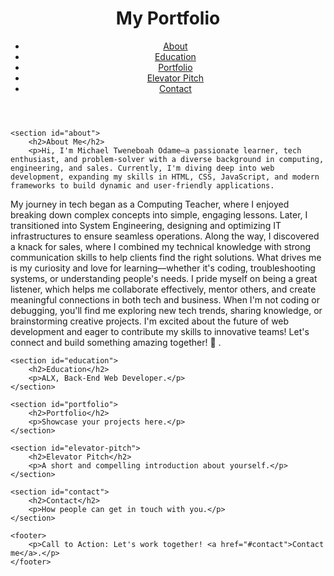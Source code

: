 <!DOCTYPE html>
<html lang="en">
<head>
    <meta charset="UTF-8">
    <meta name="viewport" content="width=device-width, initial-scale=1.0">
    <title>Portfolio</title>
    <link rel="stylesheet" href="style.css">
</head>
<body>
    <header>
        <h1>My Portfolio</h1>
        <nav>
            <ul>
                <li><a href="#about">About</a></li>
                <li><a href="#education">Education</a></li>
                <li><a href="#portfolio">Portfolio</a></li>
                <li><a href="#elevator-pitch">Elevator Pitch</a></li>
                <li><a href="#contact">Contact</a></li>
            </ul>
        </nav>
    </header>

    <section id="about">
        <h2>About Me</h2>
        <p>Hi, I'm Michael Tweneboah Odame—a passionate learner, tech enthusiast, and problem-solver with a diverse background in computing, engineering, and sales. Currently, I'm diving deep into web development, expanding my skills in HTML, CSS, JavaScript, and modern frameworks to build dynamic and user-friendly applications.
My journey in tech began as a Computing Teacher, where I enjoyed breaking down complex concepts into simple, engaging lessons. Later, I transitioned into System Engineering, designing and optimizing IT infrastructures to ensure seamless operations. Along the way, I discovered a knack for sales, where I combined my technical knowledge with strong communication skills to help clients find the right solutions.
What drives me is my curiosity and love for learning—whether it's coding, troubleshooting systems, or understanding people's needs. I pride myself on being a great listener, which helps me collaborate effectively, mentor others, and create meaningful connections in both tech and business.
When I'm not coding or debugging, you'll find me exploring new tech trends, sharing knowledge, or brainstorming creative projects. I'm excited about the future of web development and eager to contribute my skills to innovative teams!
Let's connect and build something amazing together! 🚀
.</p>
    </section>

    <section id="education">
        <h2>Education</h2>
        <p>ALX, Back-End Web Developer.</p>
    </section>

    <section id="portfolio">
        <h2>Portfolio</h2>
        <p>Showcase your projects here.</p>
    </section>

    <section id="elevator-pitch">
        <h2>Elevator Pitch</h2>
        <p>A short and compelling introduction about yourself.</p>
    </section>

    <section id="contact">
        <h2>Contact</h2>
        <p>How people can get in touch with you.</p>
    </section>

    <footer>
        <p>Call to Action: Let's work together! <a href="#contact">Contact me</a>.</p>
    </footer>
</body>
</html>
